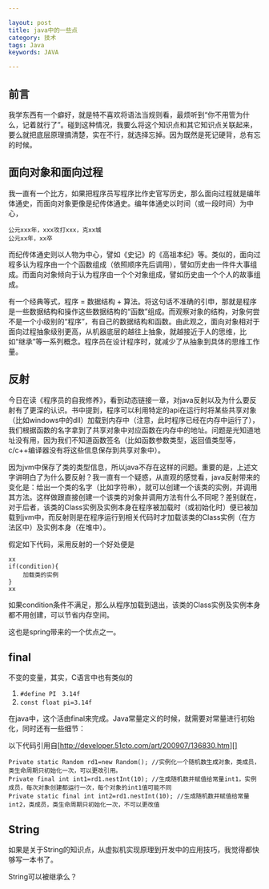 ```yaml
---

layout: post
title: java中的一些点
category: 技术
tags: Java
keywords: JAVA

---
```


## 前言 ##

我学东西有一个癖好，就是特不喜欢将语法当规则看，最烦听到“你不用管为什么，记着就行了”。碰到这种情况，我要么将这个知识点和其它知识点关联起来，要么就把底层原理搞清楚，实在不行，就选择忘掉。因为既然是死记硬背，总有忘的时候。

## 面向对象和面向过程 ##

我一直有一个比方，如果把程序员写程序比作史官写历史，那么面向过程就是编年体通史，而面向对象更像是纪传体通史。编年体通史以时间（或一段时间）为中心，

    公元xxx年，xxx攻打xxx，克xx城
    公元xx年，xx卒
    
而纪传体通史则以人物为中心，譬如《史记》的《高祖本纪》等。类似的，面向过程多认为程序由一个个函数组成（依照顺序先后调用），譬如历史由一件件大事组成。而面向对象倾向于认为程序由一个个对象组成，譬如历史由一个个人的故事组成。

有一个经典等式，程序 = 数据结构 + 算法。将这句话不准确的引申，那就是程序是一些数据结构和操作这些数据结构的“函数”组成。而观察对象的结构，对象何尝不是一个小级别的“程序”，有自己的数据结构和函数。由此观之，面向对象相对于面向过程抽象级别更高，从机器底层的越往上抽象，就越接近于人的思维，比如“继承”等一系列概念。程序员在设计程序时，就减少了从抽象到具体的思维工作量。

## 反射 ##

今日在读《程序员的自我修养》，看到动态链接一章，对java反射以及为什么要反射有了更深的认识。书中提到，程序可以利用特定的api在运行时将某些共享对象（比如windows中的dll）加载到内存中（注意，此时程序已经在内存中运行了），我们根据函数的名字拿到了共享对象中对应函数在内存中的地址。问题是光知道地址没有用，因为我们不知道函数签名（比如函数参数类型，返回值类型等，c/c++编译器没有将这些信息保存到共享对象中）。

因为jvm中保存了类的类型信息，所以java不存在这样的问题。重要的是，上述文字讲明白了为什么要反射？我一直有一个疑惑，从直观的感觉看，java反射带来的变化是：给出一个类的名字（比如字符串），就可以创建一个该类的实例，并调用其方法。这样做跟直接创建一个该类的对象并调用方法有什么不同呢？差别就在，对于后者，该类的Class实例及实例本身在程序被加载时（或初始化时）便已被加载到jvm中，而反射则是在程序运行到相关代码时才加载该类的Class实例（在方法区中）及实例本身（在堆中）。

假定如下代码，采用反射的一个好处便是

    xx
    if(condition){
        加载类的实例
    }
    xx
如果condition条件不满足，那么从程序加载到退出，该类的Class实例及实例本身都不用创建，可以节省内存空间。

这也是spring带来的一个优点之一。

## final ##

不变的变量，其实，C语言中也有类似的

1. `#define PI　3.14f`
2. `const float pi=3.14f`

在java中，这个活由final来完成。Java常量定义的时候，就需要对常量进行初始化，同时还有一些细节：


以下代码引用自[http://developer.51cto.com/art/200907/136830.htm][]

    Private static Random rd1=new Random(); //实例化一个随机数生成对象，类成员，类生命周期只初始化一次，可以更改引用。   
    Private final int int1=rd1.nestInt(10); //生成随机数并赋值给常量int1，实例成员，每次对象创建都运行一次，每个对象的int1值可能不同   
    Private static final int int2=rd1.nestInt(10); //生成随机数并赋值给常量int2，类成员，类生命周期只初始化一次，不可以更改值

## String ##

如果是关于String的知识点，从虚拟机实现原理到开发中的应用技巧，我觉得都快够写一本书了。

String可以被继承么？

[http://developer.51cto.com/art/200907/136830.htm]: http://developer.51cto.com/art/200907/136830.htm